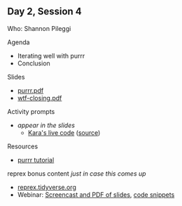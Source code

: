## Day 2, Session 4

Who: Shannon Pileggi

Agenda

  * Iterating well with purrr
  * Conclusion
  
Slides

  * [purrr.pdf](materials/purrr.pdf)
  * [wtf-closing.pdf](materials/wtf-closing.pdf)
  
Activity prompts

  * *appear in the slides*
    * [Kara's live code](materials/kara_live_code) ([source](https://github.com/rstudio-conf-2020/what-they-forgot/blob/master/materials/kara_live_code.R))
    
Resources

  * [purrr tutorial](https://jennybc.github.io/purrr-tutorial/)

reprex bonus content *just in case this comes up*

  * [reprex.tidyverse.org](https://reprex.tidyverse.org/index.html)
  * Webinar: [Screencast and PDF of slides](https://reprex.tidyverse.org/articles/articles/learn-reprex.html), [code snippets](https://github.com/tidyverse/reprex/tree/master/slides/2018-09_reprex-rstudio-webinar)
